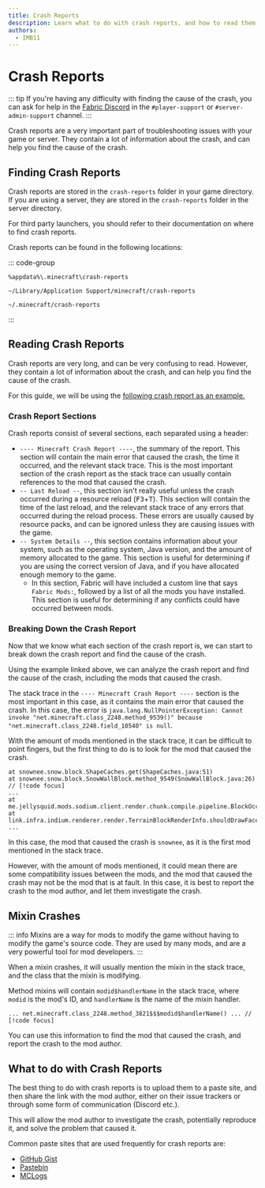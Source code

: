 ```yaml
---
title: Crash Reports
description: Learn what to do with crash reports, and how to read them.
authors:
  - IMB11
---
```


# Crash Reports

::: tip
If you're having any difficulty with finding the cause of the crash, you can ask for help in the [Fabric Discord](https://discord.gg/v6v4pMv) in the `#player-support` or `#server-admin-support` channel.
:::

Crash reports are a very important part of troubleshooting issues with your game or server. They contain a lot of information about the crash, and can help you find the cause of the crash.

## Finding Crash Reports

Crash reports are stored in the `crash-reports` folder in your game directory. If you are using a server, they are stored in the `crash-reports` folder in the server directory.

For third party launchers, you should refer to their documentation on where to find crash reports.

Crash reports can be found in the following locations:

::: code-group

```:no-line-numbers [Windows]
%appdata%\.minecraft\crash-reports
```

```:no-line-numbers [macOS]
~/Library/Application Support/minecraft/crash-reports
```

```:no-line-numbers [Linux]
~/.minecraft/crash-reports
```

:::

## Reading Crash Reports

Crash reports are very long, and can be very confusing to read. However, they contain a lot of information about the crash, and can help you find the cause of the crash.

For this guide, we will be using the [following crash report as an example.](https://github.com/FabricMC/fabric-docs/blob/main/assets/players/crash-report-example.txt)

### Crash Report Sections

Crash reports consist of several sections, each separated using a header:

- `---- Minecraft Crash Report ----`, the summary of the report. This section will contain the main error that caused the crash, the time it occurred, and the relevant stack trace. This is the most important section of the crash report as the stack trace can usually contain references to the mod that caused the crash.
- `-- Last Reload --`, this section isn't really useful unless the crash occurred during a resource reload (<kbd>F3</kbd>+<kbd>T</kbd>). This section will contain the time of the last reload, and the relevant stack trace of any errors that occurred during the reload process. These errors are usually caused by resource packs, and can be ignored unless they are causing issues with the game.
- `-- System Details --`, this section contains information about your system, such as the operating system, Java version, and the amount of memory allocated to the game. This section is useful for determining if you are using the correct version of Java, and if you have allocated enough memory to the game.
  - In this section, Fabric will have included a custom line that says `Fabric Mods:`, followed by a list of all the mods you have installed. This section is useful for determining if any conflicts could have occurred between mods.

### Breaking Down the Crash Report

Now that we know what each section of the crash report is, we can start to break down the crash report and find the cause of the crash.

Using the example linked above, we can analyze the crash report and find the cause of the crash, including the mods that caused the crash.

The stack trace in the `---- Minecraft Crash Report ----` section is the most important in this case, as it contains the main error that caused the crash. In this case, the error is `java.lang.NullPointerException: Cannot invoke "net.minecraft.class_2248.method_9539()" because "net.minecraft.class_2248.field_10540" is null`.

With the amount of mods mentioned in the stack trace, it can be difficult to point fingers, but the first thing to do is to look for the mod that caused the crash. 

```:no-line-numbers
at snownee.snow.block.ShapeCaches.get(ShapeCaches.java:51) 
at snownee.snow.block.SnowWallBlock.method_9549(SnowWallBlock.java:26) // [!code focus]
...
at me.jellysquid.mods.sodium.client.render.chunk.compile.pipeline.BlockOcclusionCache.shouldDrawSide(BlockOcclusionCache.java:52)
at link.infra.indium.renderer.render.TerrainBlockRenderInfo.shouldDrawFaceInner(TerrainBlockRenderInfo.java:31)
...
```

In this case, the mod that caused the crash is `snownee`, as it is the first mod mentioned in the stack trace.

However, with the amount of mods mentioned, it could mean there are some compatibility issues between the mods, and the mod that caused the crash may not be the mod that is at fault. In this case, it is best to report the crash to the mod author, and let them investigate the crash.

## Mixin Crashes

::: info
Mixins are a way for mods to modify the game without having to modify the game's source code. They are used by many mods, and are a very powerful tool for mod developers.
:::

When a mixin crashes, it will usually mention the mixin in the stack trace, and the class that the mixin is modifying.

Method mixins will contain `modid$handlerName` in the stack trace, where `modid` is the mod's ID, and `handlerName` is the name of the mixin handler.

```:no-line-numbers
... net.minecraft.class_2248.method_3821$$$modid$handlerName() ... // [!code focus]
```

You can use this information to find the mod that caused the crash, and report the crash to the mod author.

## What to do with Crash Reports

The best thing to do with crash reports is to upload them to a paste site, and then share the link with the mod author, either on their issue trackers or through some form of communication (Discord etc.).

This will allow the mod author to investigate the crash, potentially reproduce it, and solve the problem that caused it.

Common paste sites that are used frequently for crash reports are:

- [GitHub Gist](https://gist.github.com/)
- [Pastebin](https://pastebin.com/)
- [MCLogs](https://mclo.gs/)